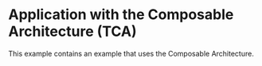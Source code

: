 # Application with the Composable Architecture (TCA)

This example contains an example that uses the Composable Architecture.
